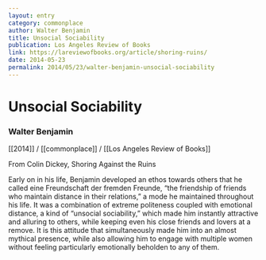 ```yaml
---
layout: entry
category: commonplace
author: Walter Benjamin
title: Unsocial Sociability
publication: Los Angeles Review of Books
link: https://lareviewofbooks.org/article/shoring-ruins/
date: 2014-05-23
permalink: 2014/05/23/walter-benjamin-unsocial-sociability
---
```


# Unsocial Sociability

### Walter Benjamin

[[2014]] / [[commonplace]] / [[Los Angeles Review of Books]]

From Colin Dickey, Shoring Against the Ruins

Early on in his life, Benjamin developed an ethos towards others that he called eine Freundschaft der fremden Freunde, “the friendship of friends who maintain distance in their relations,” a mode he maintained throughout his life. It was a combination of extreme politeness coupled with emotional distance, a kind of “unsocial sociability,” which made him instantly attractive and alluring to others, while keeping even his close friends and lovers at a remove. It is this attitude that simultaneously made him into an almost mythical presence, while also allowing him to engage with multiple women without feeling particularly emotionally beholden to any of them.